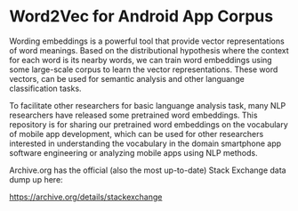# Word2Vec for Android App Corpus

Wording embeddings is a powerful tool that provide vector representations of word meanings. Based on the distributional hypothesis where the context for each word is its nearby words, we can train word embeddings using some large-scale corpus to learn the vector representations. These word vectors, can be used for semantic analysis and other languange classification tasks. 

To facilitate other researchers for basic languange analysis task, many NLP researchers have released some pretrained word embeddings. This repository is for sharing our pretrained word embeddings on the vocabulary of mobile app development, which can be used for other researchers interested in understanding the vocabulary in the domain smartphone app software engineering or analyzing mobile apps using NLP methods. 

Archive.org has the official (also the most up-to-date) Stack Exchange data dump up here:

https://archive.org/details/stackexchange

